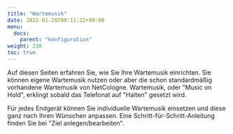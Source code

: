 ```yaml
---
title: "Wartemusik"
date: 2022-01-20T00:11:22+00:00
menu:
  docs:
    parent: "konfiguration"
weight: 210
toc: true
---
```


Auf diesen Seiten erfahren Sie, wie Sie Ihre Wartemusik einrichten. Sie können eigene Wartemusik nutzen oder aber die schon standardmäßig vorhandene Wartemusik von NetCologne. Wartemusik, oder "Music on Hold", erklingt sobald das Telefonat auf "Halten" gesetzt wird.

Für jedes Endgerät können Sie individuelle Wartemusik einsetzen und diese ganz nach Ihren Wünschen anpassen. Eine Schritt-für-Schritt-Anleitung finden Sie bei "Ziel anlegen/bearbeiten". 